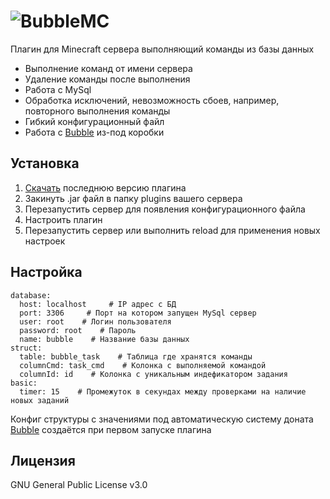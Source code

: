 # ![BubbleMC](http://i.imgur.com/2WAUYyB.png)
Плагин для Minecraft сервера выполняющий команды из базы данных

  - Выполнение команд от имени сервера
  - Удаление команды после выполнения
  - Работа с MySql
  - Обработка исключений, невозможность сбоев, например, повторного выполнения команды
  - Гибкий конфигурационный файл
  - Работа с [Bubble](https://github.com/MarshalX/Bubble) из-под коробки

## Установка
1. [Скачать](https://github.com/MarshalX/BubbleMC/releases/latest) последнюю версию плагина
2. Закинуть .jar файл в папку plugins вашего сервера
3. Перезапустить сервер для появления конфигурационного файла
4. Настроить плагин
5. Перезапустить сервер или выполнить reload для применения новых настроек

## Настройка
```
database:
  host: localhost     # IP адрес с БД
  port: 3306     # Порт на котором запущен MySql сервер
  user: root    # Логин пользователя
  password: root    # Пароль
  name: bubble    # Название базы данных
struct:
  table: bubble_task    # Таблица где хранятся команды
  columnCmd: task_cmd    # Колонка с выполняемой командой
  columnId: id    # Колонка с уникальным индефикатором задания
basic:
  timer: 15    # Промежуток в секундах между проверками на наличие новых заданий
```

Конфиг структуры с значениями под автоматическую систему доната [Bubble](https://github.com/MarshalX/Bubble) создаётся при первом запуске плагина

## Лицензия
GNU General Public License v3.0
